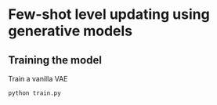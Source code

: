# Few-shot level updating using generative models

## Training the model

Train a vanilla VAE

```
python train.py
```

